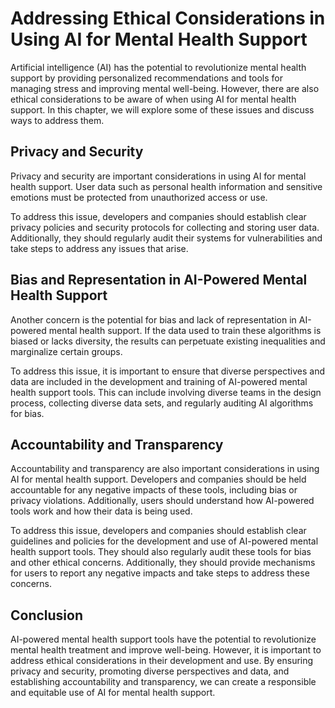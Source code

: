 # Addressing Ethical Considerations in Using AI for Mental Health Support

Artificial intelligence (AI) has the potential to revolutionize mental health support by providing personalized recommendations and tools for managing stress and improving mental well-being. However, there are also ethical considerations to be aware of when using AI for mental health support. In this chapter, we will explore some of these issues and discuss ways to address them.

Privacy and Security
--------------------

Privacy and security are important considerations in using AI for mental health support. User data such as personal health information and sensitive emotions must be protected from unauthorized access or use.

To address this issue, developers and companies should establish clear privacy policies and security protocols for collecting and storing user data. Additionally, they should regularly audit their systems for vulnerabilities and take steps to address any issues that arise.

Bias and Representation in AI-Powered Mental Health Support
-----------------------------------------------------------

Another concern is the potential for bias and lack of representation in AI-powered mental health support. If the data used to train these algorithms is biased or lacks diversity, the results can perpetuate existing inequalities and marginalize certain groups.

To address this issue, it is important to ensure that diverse perspectives and data are included in the development and training of AI-powered mental health support tools. This can include involving diverse teams in the design process, collecting diverse data sets, and regularly auditing AI algorithms for bias.

Accountability and Transparency
-------------------------------

Accountability and transparency are also important considerations in using AI for mental health support. Developers and companies should be held accountable for any negative impacts of these tools, including bias or privacy violations. Additionally, users should understand how AI-powered tools work and how their data is being used.

To address this issue, developers and companies should establish clear guidelines and policies for the development and use of AI-powered mental health support tools. They should also regularly audit these tools for bias and other ethical concerns. Additionally, they should provide mechanisms for users to report any negative impacts and take steps to address these concerns.

Conclusion
----------

AI-powered mental health support tools have the potential to revolutionize mental health treatment and improve well-being. However, it is important to address ethical considerations in their development and use. By ensuring privacy and security, promoting diverse perspectives and data, and establishing accountability and transparency, we can create a responsible and equitable use of AI for mental health support.
